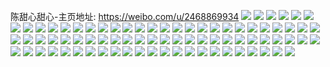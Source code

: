 陈甜心甜心-主页地址: https://weibo.com/u/2468869934 
![](https://wx4.sinaimg.cn/mw2000/9327f72ely1h9hjbvetptj21sc2dshdu.jpg) 
![](https://wx4.sinaimg.cn/mw2000/9327f72ely1h9gfp1jah3j22c0340b2c.jpg) 
![](https://wx4.sinaimg.cn/mw2000/9327f72ely1h9gfos8jl5j225y2ushdv.jpg) 
![](https://wx4.sinaimg.cn/mw2000/9327f72ely1h9gfp4x7wsj22c0340qv8.jpg) 
![](https://wx4.sinaimg.cn/mw2000/9327f72ely1h9gfook276j22c03407wk.jpg) 
![](https://wx4.sinaimg.cn/mw2000/9327f72ely1h9f7gy7ljcj20u0140tle.jpg) 
![](https://wx4.sinaimg.cn/mw2000/9327f72ely1h9f7gxntxoj20u0140k2t.jpg) 
![](https://wx4.sinaimg.cn/mw2000/9327f72ely1h9f7gyh0owj20u0140gxh.jpg) 
![](https://wx4.sinaimg.cn/mw2000/9327f72ely1h9f7gx7mw9j20u012dk3j.jpg) 
![](https://wx4.sinaimg.cn/mw2000/9327f72ely1h9f7gxxgvfj20u01407c9.jpg) 
![](https://wx4.sinaimg.cn/mw2000/9327f72ely1h9f7gxeg8zj20u0129tjv.jpg) 
![](https://wx4.sinaimg.cn/mw2000/9327f72ely1h9f7gwxuy9j20u0140aiz.jpg) 
![](https://wx4.sinaimg.cn/mw2000/9327f72ely1h9f7gwqpdij20u00wbaln.jpg) 
![](https://wx4.sinaimg.cn/mw2000/9327f72ely1h9f7gwj08ej20u01407fh.jpg) 
![](https://wx4.sinaimg.cn/mw2000/9327f72ely1h8r089dhcfj23402c0e83.jpg) 
![](https://wx4.sinaimg.cn/mw2000/9327f72ely1h8r087njuoj213r1e6ncz.jpg) 
![](https://wx4.sinaimg.cn/mw2000/9327f72ely1h8r08sh8rej22c0340qv8.jpg) 
![](https://wx4.sinaimg.cn/mw2000/9327f72ely1h8r08trc0bj22xq27aqv7.jpg) 
![](https://wx4.sinaimg.cn/mw2000/9327f72ely1h8r0btsphyj22c0340kjm.jpg) 
![](https://wx4.sinaimg.cn/mw2000/9327f72ely1h8r0bpqu3lj22c03401kz.jpg) 
![](https://wx4.sinaimg.cn/mw2000/9327f72ely1h8cj7vio75j22c0340qv8.jpg) 
![](https://wx4.sinaimg.cn/mw2000/9327f72ely1h8cj7th1tqj22bx2qqkjn.jpg) 
![](https://wx4.sinaimg.cn/mw2000/9327f72ely1h8cj7y04kgj22c0340kjo.jpg) 
![](https://wx4.sinaimg.cn/mw2000/9327f72ely1h892cq491cj233y1po4qq.jpg) 
![](https://wx4.sinaimg.cn/mw2000/9327f72ely1h892cr0kekj22c02d5kjm.jpg) 
![](https://wx4.sinaimg.cn/mw2000/9327f72ely1h88ftzz6zmj22ap33nhdw.jpg) 
![](https://wx4.sinaimg.cn/mw2000/9327f72ely1h88ftxfpv5j22c03407wk.jpg) 
![](https://wx4.sinaimg.cn/mw2000/9327f72ely1h82qmv979oj22c0340hdt.jpg) 
![](https://wx4.sinaimg.cn/mw2000/9327f72ely1h826usji4hj22c03404qt.jpg) 
![](https://wx4.sinaimg.cn/mw2000/9327f72ely1h7ynzyfk7xj22c0340npe.jpg) 
![](https://wx4.sinaimg.cn/mw2000/9327f72ely1h7vvix1ov1j22c0340x6t.jpg) 
![](https://wx4.sinaimg.cn/mw2000/9327f72ely1h7vvirlharj22c0340nph.jpg) 
![](https://wx4.sinaimg.cn/mw2000/9327f72ely1h7vviu254ej22c0340npf.jpg) 
![](https://wx4.sinaimg.cn/mw2000/9327f72ely1h7f1ktqlf7j20wi1yc4qp.jpg) 
![](https://wx4.sinaimg.cn/mw2000/9327f72ely1h7f1kt3tebj20wi1yc7wh.jpg) 
![](https://wx4.sinaimg.cn/mw2000/9327f72ely1h7ecb8264oj22c0340k4j.jpg) 
![](https://wx4.sinaimg.cn/mw2000/9327f72ely1h7ecb9tay8j22c0340aj8.jpg) 
![](https://wx4.sinaimg.cn/mw2000/9327f72ely1h73w6tjvjuj22c0340wv5.jpg) 
![](https://wx4.sinaimg.cn/mw2000/9327f72ely1h70f33c9pcj22c0359kjl.jpg) 
![](https://wx4.sinaimg.cn/mw2000/9327f72ely1h6urhc3rv0j22c03404qq.jpg) 
![](https://wx4.sinaimg.cn/mw2000/9327f72ely1h6urgwja7kj22c0340u12.jpg) 
![](https://wx4.sinaimg.cn/mw2000/9327f72ely1h6urgzqt52j22c0340hdu.jpg) 
![](https://wx4.sinaimg.cn/mw2000/9327f72ely1h6urh5mtlnj22c03404qu.jpg) 
![](https://wx4.sinaimg.cn/mw2000/9327f72ely1h6urh2hofsj22c02wqe82.jpg) 
![](https://wx4.sinaimg.cn/mw2000/9327f72ely1h6urhg7l3cj22c0340npj.jpg) 
![](https://wx4.sinaimg.cn/mw2000/9327f72ely1h6sfqkz37fj22c02z4tow.jpg) 
![](https://wx4.sinaimg.cn/mw2000/9327f72ely1h6sfqqlr2aj22c0340npd.jpg) 
![](https://wx4.sinaimg.cn/mw2000/9327f72ely1h6sfqtwg30j23402c07w8.jpg) 
![](https://wx4.sinaimg.cn/mw2000/9327f72ely1h6sfq70j3mj236c248b2a.jpg) 
![](https://wx4.sinaimg.cn/mw2000/9327f72ely1h6sfqgw4tdj236c2480wx.jpg) 
![](https://wx4.sinaimg.cn/mw2000/9327f72ely1h6sfqbjrmvj236c248q68.jpg) 
![](https://wx4.sinaimg.cn/mw2000/9327f72ely1h6sfq25qymj22bx2tqx6q.jpg) 
![](https://wx4.sinaimg.cn/mw2000/9327f72ely1h6p0zkf6baj21o02804qr.jpg) 
![](https://wx4.sinaimg.cn/mw2000/9327f72ely1h6b0uiy0wpj22c0340tu6.jpg) 
![](https://wx4.sinaimg.cn/mw2000/9327f72ely1h6b0ul5y28j22be2qpb2c.jpg) 
![](https://wx4.sinaimg.cn/mw2000/9327f72ely1h6b0us971nj22c03404l3.jpg) 
![](https://wx4.sinaimg.cn/mw2000/9327f72ely1h6b0ubgblej22c0340hdw.jpg) 
![](https://wx4.sinaimg.cn/mw2000/9327f72ely1h6b0upu9v0j23402c0b2c.jpg) 
![](https://wx4.sinaimg.cn/mw2000/9327f72ely1h6b0u8qce7j21z62qh7wj.jpg) 
![](https://wx4.sinaimg.cn/mw2000/9327f72ely1h6b0unj2vpj22c03401kx.jpg) 
![](https://wx4.sinaimg.cn/mw2000/9327f72ely1h658rzl5lwj222u2wsdhe.jpg) 
![](https://wx4.sinaimg.cn/mw2000/9327f72ely1h5yc53wwycj22c0340npd.jpg) 
![](https://wx4.sinaimg.cn/mw2000/9327f72ely1h5vfto27z9j22c0340qv6.jpg) 
![](https://wx4.sinaimg.cn/mw2000/9327f72ely1h5tqa1739vj22c0340npe.jpg) 
![](https://wx4.sinaimg.cn/mw2000/9327f72ely1h5tq9vni00j22c03404qs.jpg) 
![](https://wx4.sinaimg.cn/mw2000/9327f72ely1h5tqcshf1gj22c0340kjm.jpg) 
![](https://wx4.sinaimg.cn/mw2000/9327f72ely1h5tq9x1j9fj21kw2dce81.jpg) 
![](https://wx4.sinaimg.cn/mw2000/9327f72ely1h56a4nurdej20wi14e772.jpg) 
![](https://wx4.sinaimg.cn/mw2000/9327f72ely1h4ienifk9lj22c0340x6s.jpg) 
![](https://wx4.sinaimg.cn/mw2000/9327f72ely1h4ienl3qjrj21zw2wk7wk.jpg) 
![](https://wx4.sinaimg.cn/mw2000/9327f72ely1h4ienmkfgsj22c0340b2c.jpg) 
![](https://wx4.sinaimg.cn/mw2000/9327f72ely1h4ieslalrbj22c0340x6r.jpg) 
![](https://wx4.sinaimg.cn/mw2000/9327f72ely1h4ienqqhw7j22c0340x6q.jpg) 
![](https://wx4.sinaimg.cn/mw2000/9327f72ely1h4ieuaaea7j227s340npe.jpg) 
![](https://wx4.sinaimg.cn/mw2000/9327f72ely1h4ientehbtj22c03407wj.jpg) 
![](https://wx4.sinaimg.cn/mw2000/9327f72ely1h4ienvhlxjj22c03407wj.jpg) 
![](https://wx4.sinaimg.cn/mw2000/9327f72ely1h4ievfk4r3j22c0340npf.jpg) 
![](https://wx4.sinaimg.cn/mw2000/9327f72ely1h4iesoy5klj22c0340b2b.jpg) 
![](https://wx4.sinaimg.cn/mw2000/9327f72ely1h4ieq7kkfbj222233yhdv.jpg) 

